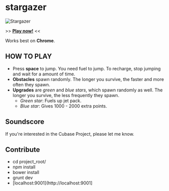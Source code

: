 stargazer
=========

![Stargazer](https://raw.githubusercontent.com/arekkas/stargazer/master/stargazer.png "Stargazer")

\>\> [**Play now!**](http://arekkas.github.io/stargazer/app) \<\<

Works best on **Chrome**.

## HOW TO PLAY

* Press **space** to jump. You need fuel to jump. To recharge, stop jumping and wait for a amount of time.
* **Obstacles** spawn randomly. The longer you survive, the faster and more often they spawn.
* **Upgrades** are *green* and *blue stars*, which spawn randomly as well. The longer you survive, the less frequently they spawn.
  * *Green star*: Fuels up jet pack.
  * *Blue star*: Gives 1000 - 2000 extra points.

## Soundscore

If you're interested in the Cubase Project, please let me know.

## Contribute

* cd project_root/
* npm install
* bower install
* grunt dev
* [localhost:9001](http://localhost:9001]

